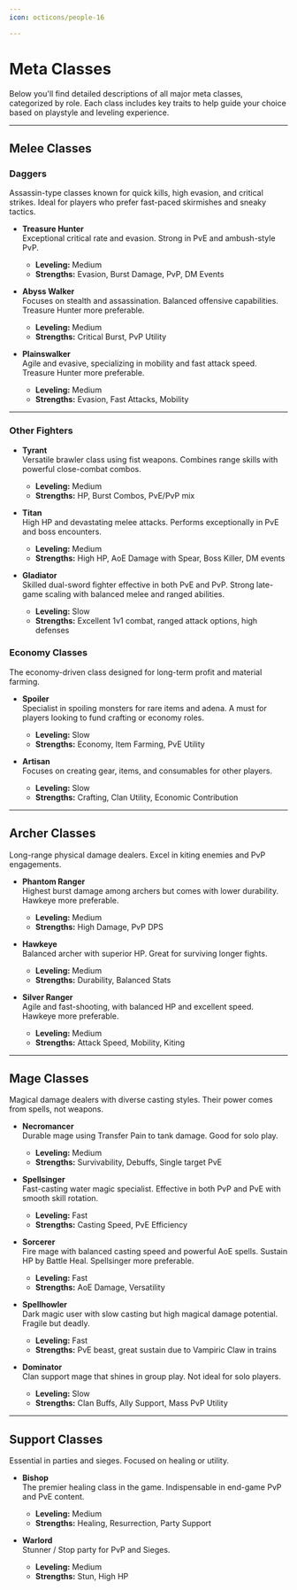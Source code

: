 ```yaml
---
icon: octicons/people-16

---
```


# Meta Classes

Below you'll find detailed descriptions of all major meta classes, categorized by role. Each class includes key traits to help guide your choice based on playstyle and leveling experience.

---

## Melee Classes

### Daggers
Assassin-type classes known for quick kills, high evasion, and critical strikes. Ideal for players who prefer fast-paced skirmishes and sneaky tactics.

- **Treasure Hunter**  
  Exceptional critical rate and evasion. Strong in PvE and ambush-style PvP.  
    - **Leveling:** Medium  
    - **Strengths:** Evasion, Burst Damage, PvP, DM Events

- **Abyss Walker**  
  Focuses on stealth and assassination. Balanced offensive capabilities. Treasure Hunter more preferable.  
    - **Leveling:** Medium  
    - **Strengths:** Critical Burst, PvP Utility

- **Plainswalker**  
  Agile and evasive, specializing in mobility and fast attack speed. Treasure Hunter more preferable.  
    - **Leveling:** Medium  
    - **Strengths:** Evasion, Fast Attacks, Mobility

---

### Other Fighters

- **Tyrant**  
  Versatile brawler class using fist weapons. Combines range skills with powerful close-combat combos.  
    - **Leveling:** Medium  
    - **Strengths:** HP, Burst Combos, PvE/PvP mix

- **Titan**  
  High HP and devastating melee attacks. Performs exceptionally in PvE and boss encounters.  
    - **Leveling:** Medium  
    - **Strengths:** High HP, AoE Damage with Spear, Boss Killer, DM events

- **Gladiator**  
  Skilled dual-sword fighter effective in both PvE and PvP. Strong late-game scaling with balanced melee and ranged abilities.  
    - **Leveling:** Slow  
    - **Strengths:** Excellent 1v1 combat, ranged attack options, high defenses  


### Economy Classes
The economy-driven class designed for long-term profit and material farming.

- **Spoiler**  
  Specialist in spoiling monsters for rare items and adena. A must for players looking to fund crafting or economy roles.  
    - **Leveling:** Slow  
    - **Strengths:** Economy, Item Farming, PvE Utility

- **Artisan**  
  Focuses on creating gear, items, and consumables for other players.  
    - **Leveling:** Slow  
    - **Strengths:** Crafting, Clan Utility, Economic Contribution

---

## Archer Classes
Long-range physical damage dealers. Excel in kiting enemies and PvP engagements.

- **Phantom Ranger**  
  Highest burst damage among archers but comes with lower durability. Hawkeye more preferable.  
    - **Leveling:** Medium  
    - **Strengths:** High Damage, PvP DPS

- **Hawkeye**  
  Balanced archer with superior HP. Great for surviving longer fights.  
    - **Leveling:** Medium  
    - **Strengths:** Durability, Balanced Stats

- **Silver Ranger**  
  Agile and fast-shooting, with balanced HP and excellent speed. Hawkeye more preferable.  
    - **Leveling:** Medium  
    - **Strengths:** Attack Speed, Mobility, Kiting

---

## Mage Classes
Magical damage dealers with diverse casting styles. Their power comes from spells, not weapons.

- **Necromancer**  
  Durable mage using Transfer Pain to tank damage. Good for solo play.  
    - **Leveling:** Medium  
    - **Strengths:** Survivability, Debuffs, Single target PvE

- **Spellsinger**  
  Fast-casting water magic specialist. Effective in both PvP and PvE with smooth skill rotation.  
    - **Leveling:** Fast  
    - **Strengths:** Casting Speed, PvE Efficiency

- **Sorcerer**  
  Fire mage with balanced casting speed and powerful AoE spells. Sustain HP by Battle Heal. Spellsinger more preferable.  
    - **Leveling:** Fast  
    - **Strengths:** AoE Damage, Versatility

- **Spellhowler**  
  Dark magic user with slow casting but high magical damage potential. Fragile but deadly.  
    - **Leveling:** Fast  
    - **Strengths:** PvE beast, great sustain due to Vampiric Claw in trains

- **Dominator**  
  Clan support mage that shines in group play. Not ideal for solo players.  
    - **Leveling:** Slow  
    - **Strengths:** Clan Buffs, Ally Support, Mass PvP Utility

---

## Support Classes
Essential in parties and sieges. Focused on healing or utility.

- **Bishop**  
  The premier healing class in the game. Indispensable in end-game PvP and PvE content.  
    - **Leveling:** Medium  
    - **Strengths:** Healing, Resurrection, Party Support

- **Warlord**  
  Stunner / Stop party for PvP and Sieges.  
    - **Leveling:** Medium  
    - **Strengths:** Stun, High HP